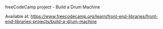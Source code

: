 freeCodeCamp project - Build a Drum Machine

Available at: https://www.freecodecamp.org/learn/front-end-libraries/front-end-libraries-projects/build-a-drum-machine
